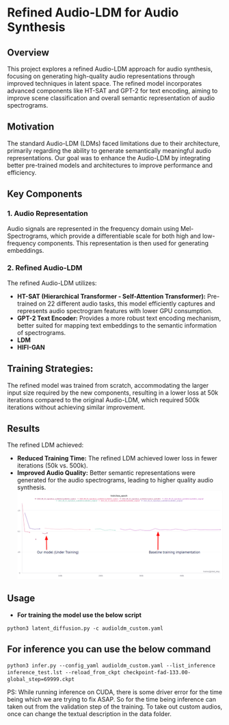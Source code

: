 # Refined Audio-LDM for Audio Synthesis

## Overview

This project explores a refined Audio-LDM approach for audio synthesis, focusing on generating high-quality audio representations through improved techniques in latent space. The refined model incorporates advanced components like HT-SAT and GPT-2 for text encoding, aiming to improve scene classification and overall semantic representation of audio spectrograms.

## Motivation

The standard Audio-LDM (LDMs) faced limitations due to their architecture, primarily regarding the ability to generate semantically meaningful audio representations. Our goal was to enhance the Audio-LDM by integrating better pre-trained models and architectures to improve performance and efficiency.

## Key Components

### 1. Audio Representation
Audio signals are represented in the frequency domain using Mel-Spectrograms, which provide a differentiable scale for both high and low-frequency components. This representation is then used for generating embeddings.

### 2. Refined Audio-LDM
The refined Audio-LDM utilizes:
- **HT-SAT (Hierarchical Transformer - Self-Attention Transformer):** Pre-trained on 22 different audio tasks, this model efficiently captures and represents audio spectrogram features with lower GPU consumption.
- **GPT-2 Text Encoder:** Provides a more robust text encoding mechanism, better suited for mapping text embeddings to the semantic information of spectrograms. 
- **LDM**
- **HIFI-GAN**
  
## Training Strategies:
The refined model was trained from scratch, accommodating the larger input size required by the new components, resulting in a lower loss at 50k iterations compared to the original Audio-LDM, which required 500k iterations without achieving similar improvement.

## Results

The refined LDM achieved:
- **Reduced Training Time:** The refined LDM achieved lower loss in fewer iterations (50k vs. 500k).
- **Improved Audio Quality:** Better semantic representations were generated for the audio spectrograms, leading to higher quality audio synthesis.
 ![Loss Function Graph](https://github.com/Sid-tyagi-ar/Audio-Scene-Synthesis/blob/main/Training%20Loss%20Graph.png)


## Usage 
- **For training the model use the below script** 

```shell
python3 latent_diffusion.py -c audioldm_custom.yaml
```

## For inference you can use the below command

```shell
python3 infer.py --config_yaml audioldm_custom.yaml --list_inference inference_test.lst --reload_from_ckpt checkpoint-fad-133.00-global_step=69999.ckpt
```

PS: While running inference on CUDA, there is some driver error for the time being which we are trying to fix ASAP. So for the time being inference can taken out from the validation step of the training. To take out custom audios, once can change the textual description in the data folder.

